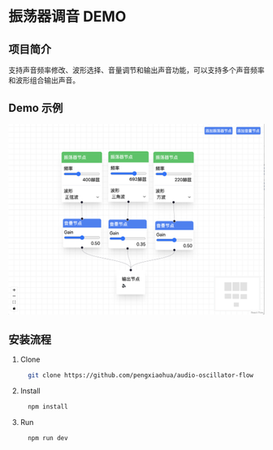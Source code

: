 # 振荡器调音 DEMO

## 项目简介

支持声音频率修改、波形选择、音量调节和输出声音功能，可以支持多个声音频率和波形组合输出声音。

## Demo 示例

![DEMO](https://github.com/pengxiaohua/audio-oscillator-flow/blob/main/src/assets/demo.jpg)

## 安装流程

1. Clone

   ```bash
     git clone https://github.com/pengxiaohua/audio-oscillator-flow
   ```

2. Install

   ```bash
     npm install
   ```

3. Run

   ```bash
     npm run dev
   ```
